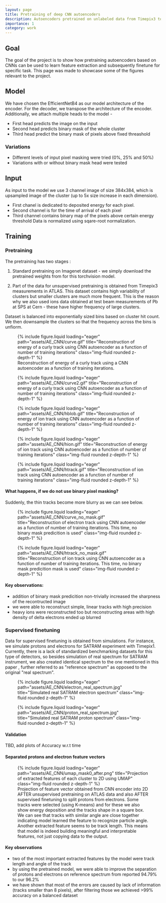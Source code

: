 ```yaml
---
layout: page
title: Pretraining of deep CNN autoencoders
description: Autoencoders pretrained on unlabeled data from Timepix3 to improve accuracy.
importance: 1
category: work
---
```


## Goal

The goal of the project is to show how pretraining autoencoders based on CNNs can be used to learn feature extraction and subsequently finetune for specific task.
This page was made to showcase some of the figures relevant to the project.

## Model

We have chosen the EfficientNetB4 as our model architecture of the encoder. For the decoder, we transpose the architecture of the encoder. Additionally, we attach multiple heads to the model - 
- First head predicts the image on the input
- Second head predicts binary mask of the whole cluster
- Third head predict the binary mask of pixels above fixed threashold

### Variations
- Different levels of input pixel masking were tried (0%, 25% and 50%)
- Variations with or without binary mask head were tested


## Input
As input to the model we use 3 channel image of size 384x384, which is upsampled image of the cluster (up to 5x size increase in each dimension).
- First chanel is dedicated to deposited energy for each pixel. 
- Second channel is for the time of arrival of each pixel
- Third channel contains binary map of the pixels above certain energy threshold
Data is normalized using sqare-root normalization.

## Training

### Pretraining

The pretraining has two stages :

1. Standard pretraining on Imagenet dataset - we simply download the pretrained weights from for this torchvision model.


2. Part of the data for unsupervised pretraining is obtained from Timepix3 measurements in ATLAS. This dataset contains high variability of clusters but smaller clusters are much more frequent. This is the reason why we also used ions data obtained at test beam measurements of Pb at SPS at Cern - these have higher frequency of large clusters. 

Dataset is balanced into exponentially sized bins based on cluster hit count. We then downsample the clusters so that the frequency across the bins is unfiorm.


<div class="row">
  <figure class="text-center">
    {% include figure.liquid 
        loading="eager" 
        path="assets/AE_CNN/curve.gif" 
        title="Reconstruction of energy of a curly track using CNN autoencoder as a function of number of training iterations" 
        class="img-fluid rounded z-depth-1" 
    %}
    <figcaption class="mt-2 text-muted">
      Reconstruction of energy of a curly track using a CNN autoencoder as a function of training iterations.
    </figcaption>
  </figure>
</div>

<div class="row">
        <figure class="text-center">
        {% include figure.liquid loading="eager" path="assets/AE_CNN/curve2.gif" title="Reconstruction of  energy of a curly track using CNN autoencoder as a function of number of training iterations" class="img-fluid rounded z-depth-1" %}
        </figure>
</div>

<div class="row">
        <figure class="text-center">
        {% include figure.liquid loading="eager" path="assets/AE_CNN/hblob.gif" title="Reconstruction of  energy of ion track using CNN autoencoder as a function of number of training iterations" class="img-fluid rounded z-depth-1" %}
        </figure>
</div>

<div class="row">
<figure class="text-center">
        {% include figure.liquid loading="eager" path="assets/AE_CNN/hion.gif" title="Reconstruction of  energy of ion track using CNN autoencoder as a function of number of training iterations" class="img-fluid rounded z-depth-1" %}
         </figure>
</div>

<div class="row">
<figure class="text-center">
        {% include figure.liquid loading="eager" path="assets/AE_CNN/htrack.gif" title="Reconstruction of ion track using CNN autoencoder as a function of number of training iterations" class="img-fluid rounded z-depth-1" %}
         </figure>
</div>

#### What happens, if we do not use binary pixel masking?
Suddenly, the thin tracks become more blurry as we can see below.

<div class="row">
<figure class="text-center">
        {% include figure.liquid loading="eager" path="assets/AE_CNN/curve_no_mask.gif" title="Reconstruction of electron track using CNN autoencoder as a function of number of training iterations. This time, no binary mask predicition is used" class="img-fluid rounded z-depth-1" %}
         </figure>
</div>
<div class="row">
<figure class="text-center">
        {% include figure.liquid loading="eager" path="assets/AE_CNN/htrack_no_mask.gif" title="Reconstruction of ion track using CNN autoencoder as a function of number of training iterations. This time, no binary mask predicition mask is used" class="img-fluid rounded z-depth-1" %}
         </figure>
</div>


#### Key observations:
- addition of binary mask predicition non-trivially increased the sharpness of the recontructed image
- we were able to reconstruct simple, linear tracks with high precision
- heavy ions were reconstructed too but reconstructing areas with high density of delta electrons ended up blurred

### Supervised finetuning

Data for supervised finetuning is obtained from simulations. For instance, we simulate protons and electrons for SATRAM experiment with Timepix1. Currently, there is a lack of standardized benchmarking datasets for this type of detectors, so besides simulation of real spectrum for SATRAM instrument, we also created identical spectrum to the one mentioned in this paper <a href="https://hal.science/hal-03238974v1/document"> </a>, further referred to as "reference spectrum" as opposed to the original "real spectrum".


<div class="row">
<figure class="text-center">
        {% include figure.liquid loading="eager" path="assets/AE_CNN/electron_real_spectrum.jpg" title="Simulated real SATRAM electron spectrum" class="img-fluid rounded z-depth-1" %}
         </figure>
</div>

<div class="row">
<figure class="text-center">
        {% include figure.liquid loading="eager" path="assets/AE_CNN/proton_real_spectrum.jpg" title="Simulated real SATRAM proton spectrum" class="img-fluid rounded z-depth-1" %}
         </figure>
</div>

#### Validation 
TBD, add plots of Accuracy w.r.t time


#### Separated protons and electron feature vectors
<div class="row">
<figure class="text-center">
        {% include figure.liquid loading="eager" path="assets/AE_CNN/umap_mask0_after.png" title="Projection of extracted features of each cluster to 2D using UMAP" class="img-fluid rounded z-depth-1" %}
         <figcaption class="mt-2 text-muted">
      Projection of feature vector obtained from CNN encoder into 2D AFTER unsupervised pretraining on ATLAS data and also AFTER supervised finetuning to split protons from electrons. Some tracks were selected (using K-means) and for these we also show energy deposition and the tracks shape in a square box. We can see that tracks with similar angle are close together indicating model learned the feature to recognize particle angle. Another extracted feature seems to be track length. This means that model is indeed building meaningful and interpretable features, not just copying data to the output.
    </figcaption>
         </figure>
</div>

#### Key observations
- two of the most important extracted features by the model were track length and angle of the track
- by using the pretrained model, we were able to improve the separation of protons and electrons on reference spectrum from reported 94.79% to our 96.2%
- we have shown that most of the errors are caused by lack of information (tracks smaller than 8 pixels), after filtering those we achieved >99% accuracy on a balanced dataset





